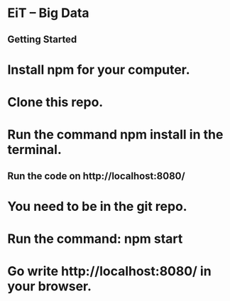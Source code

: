 # EiT – Big Data

## Getting Started
# Install npm for your computer.
# Clone this repo.
# Run the command npm install in the terminal.

## Run the code on http://localhost:8080/ 
# You need to be in the git repo.
# Run the command: npm start
# Go write http://localhost:8080/ in your browser.
